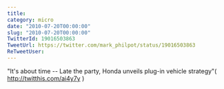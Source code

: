 ```yaml
---
title: 
category: micro
date: "2010-07-20T00:00:00"
slug: "2010-07-20T00:00:00"
TwitterId: 19016503863
TweetUrl: https://twitter.com/mark_philpot/status/19016503863
ReTweetUser: 
---
```


"It's about time -- Late the party, Honda unveils plug-in vehicle strategy"( http://twitthis.com/ai4y7y )